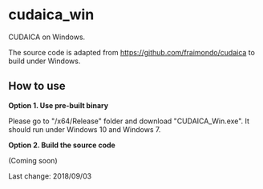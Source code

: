 # cudaica_win
CUDAICA on Windows.

The source code is adapted from <https://github.com/fraimondo/cudaica> to build under Windows.

## How to use

**Option 1. Use pre-built binary**

Please go to "/x64/Release" folder and download "CUDAICA_Win.exe". It should run under Windows 10 and Windows 7.

**Option 2. Build the source code**

(Coming soon)


Last change: 2018/09/03
